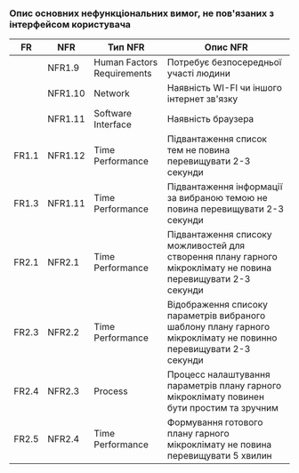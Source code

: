 ### Опис основних нефункціональних вимог, не пов'язаних з інтерфейсом користувача

| FR      | NFR         | Тип NFR                          | Опис NFR                                                                                     |
| ------- | ----------- | -------------------------------- | --------------------------------------------------------------------------------------------- |
|     | NFR1.9      | Human Factors Requirements       | Потребує безпосередньої участі людини                                 |
|  | NFR1.10      | Network                          | Наявність WI-FI чи іншого інтернет зв'язку|
|    | NFR1.11      | Software Interface              | Наявність браузера                                  |
| FR1.1   | NFR1.12     | Time Performance                | Підвантаження список тем не повина перевищувати 2-3 секунди        |
| FR1.3    | NFR1.11     | Time Performance                | Підвантаження інформації за вибраною темою не повина перевищувати 2-3 секунди               |
| FR2.1   | NFR2.1      | Time Performance                | Підвантаження списоку можливостей  для створення плану гарного мікроклімату не повина перевищувати 2-3 секунди |
| FR2.3   | NFR2.2      | Time Performance                | Відображення списоку параметрів вибраного шаблону плану гарного мікроклімату не повинно перевищувати 2-3 секунди |
| FR2.4   | NFR2.3      | Process                         | Процесс налаштування параметрів плану гарного мікроклімату повинен бути простим та зручним  |
| FR2.5   | NFR2.4      | Time Performance                | Формування готового плану гарного мікроклімату не повина перевищувати 5 хвилин |
